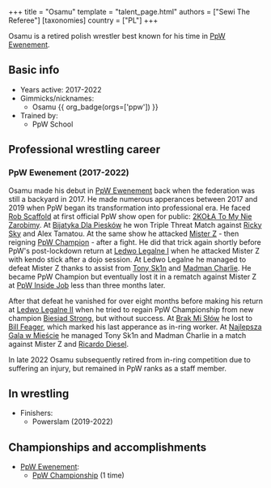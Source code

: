 +++
title = "Osamu"
template = "talent_page.html"
authors = ["Sewi The Referee"]
[taxonomies]
country = ["PL"]
+++

Osamu is a retired polish wrestler best known for his time in [PpW Ewenement](@/o/ppw.md).

## Basic info

* Years active: 2017-2022
* Gimmicks/nicknames:
  - Osamu {{ org_badge(orgs=['ppw']) }}
* Trained by:
  - PpW School
 
## Professional wrestling career

### PpW Ewenement (2017-2022)

Osamu made his debut in [PpW Ewenement](@/o/ppw.md) back when the federation was still a backyard in 2017. He made numerous apperances between 2017 and 2019 when PpW began its transformation into professional era. He faced [Rob Scaffold](@/w/rob-scaffold.md) at first official PpW show open for public: [2KOŁA To My Nie Zarobimy](@/e/ppw/2019-12-07-ppw-2kola-to-my-nie-zarobimy.md). At [Bijatyka Dla Piesków](@/e/ppw/2020-02-15-ppw-brawl-for-the-puppies.md) he won Triple Threat Match against [Ricky Sky](@/w/ricky-sky.md) and Alex Tamatou. At the same show he attacked [Mister Z](@/w/mister-z.md) - then reigning [PpW Champion](@/c/ppw-championship.md) - after a fight. He did that trick again shortly before PpW's post-lockdown return at [Ledwo Legalne I](@/e/ppw/2021-06-12-ppw-ledwo-legalne.md) when he attacked Mister Z with kendo stick after a dojo session. At Ledwo Legalne he managed to defeat Mister Z thanks to assist from [Tony Sk1n](@/w/tony-sk1n.md) and [Madman Charlie](@/w/madman-charlie.md). He became PpW Champion but eventually lost it in a rematch against Mister Z at [PpW Inside Job](@/e/ppw/2021-09-11-ppw-inside-job.md) less than three months later. 

After that defeat he vanished for over eight months before making his return at [Ledwo Legalne II](@/e/ppw/2022-05-21-ppw-ledwo-legalne-ii.md) when he tried to regain PpW Championship from new champion [Biesiad Strong](@/w/biesiad.md), but without success. At [Brak Mi Słów](@/e/ppw/2022-09-10-ppw-brak-mi-slow.md) he lost to [Bill Feager](@/w/feager.md), which marked his last apperance as in-ring worker. At [Najlepsza Gala w Mieście](@/e/ppw/2022-11-25-ppw-najlepsza-gala-w-miescie.md) he managed Tony Sk1n and Madman Charlie in a match against Mister Z and [Ricardo Diesel](@/w/ricardo-diesel.md). 

In late 2022 Osamu subsequently retired from in-ring competition due to suffering an injury, but remained in PpW ranks as a staff member.

## In wrestling

* Finishers:
  - Powerslam (2019-2022)
 
## Championships and accomplishments

* [PpW Ewenement](@/o/ppw.md):
  - [PpW Championship](@/o/ppw.md) (1 time)
